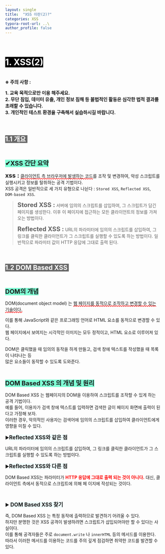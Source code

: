 ```yaml
---
layout: single
title:  "XSS 이란(2)?"
categories: XSS
typora-root-url: ..\
author_profile: false
---
```


<br>

# <span style="background:#000000; color:#ffffff">1. XSS(2)</span>

<br><span style='font-weight:bold; font-size:15px'> ※ 주의 사항 :</span>   

<span style='font-weight:bold; font-size:15px'>1. 교육 목적으로만 이용 해주세요.</span><br>
<span style='font-weight:bold; font-size:15px'>2. 무단 침입, 데이터 유출, 개인 정보 침해 등 불법적인 활동은 심각한 법적 결과를 초래할 수 있습니다.</span><br>
<span style='font-weight:bold; font-size:15px'>3.  개인적인 테스트 환경을 구축해서 실습하시길 바랍니다. </span>

<br>

## <span style="background:#696969; color:#ffffff">1.1 개요 </span>

<br>

<span style='font-weight:bold; font-size:20px;background-color:#7fffd4'>✔XSS 간단 요약</span> 

<span style='font-weight:bold; font-size:20px'>xss :</span> <span style='text-decoration: red wavy underline'>클라이언트 측 브라우저에 발생하는 코드</span>를 조작 및 변경하여, 악성 스크립트를 실행시키고 정보를 탈취하는 공격 기법이다.  
XSS 공격은 일반적으로 세 가지 유형으로 나뉜다 : `Stored XSS`, `Reflected XSS`, `DOM-based XSS`.

> <span style='font-weight:bold; font-size:20px'>Stored XSS :</span> 서버에 임의의 스크립트를 삽입하여, 그 스크립트가 담긴 페이지를 생성한다. 이후 이  페이지에 접근하는 모든 클라이언트의 정보를 가져오는 방법이다.
>
> <span style='font-weight:bold; font-size:20px'>Reflected XSS :</span> URL의 파라미터에 임의의 스크립트를 삽입하여, 그 링크를 클릭한 클라이언트가 그 스크립트를 실행할 수 있도록 하는 방법이다. 일반적으로 파라미터 값이 HTTP 응답에 그대로 출력 된다.



<br>

## <span style="background:#696969; color:#ffffff">1.2 DOM Based XSS </span>

<br>

<span style='font-weight:bold; font-size:20px;background-color:#7fffd4'><span style='font-weight:bold; font-size:20px'>DOM의 개념</span></span> 

DOM(document object model) 는 <span style='text-decoration: red wavy underline'>웹 페이지를 동적으로 조작하고 변경할 수 있는 기술이다.</span>

이를 통해 JavaScript와 같은 프로그래밍 언어로 HTML 요소를 동적으로 변경할 수 있다.  
웹 페이지에서 보여지는 시각적인 이미지는 모두 정적이고, HTML 요소로 이루어져 있다.  

DOM은 클릭했을 때 임의의 동작을 하게 만들고, 검색 창에 텍스트를 작성했을 때 목록이 나타나는 등  
많은 요소들이 동작할 수 있도록 도와준다.

 <br>

<span style='font-weight:bold; font-size:20px;background-color:#7fffd4'>DOM Based XSS 의 개념 및 원리</span>

DOM Based XSS 는 웹페이지의 DOM을 이용하여 스크립트를 조작할 수 있게 하는 공격 기법이다.   
예를 들어, 이용자가 검색 창에 텍스트를 입력하면 검색한 글이 페이지 화면에 출력이 된다고 가정해 보자.  
이러한 경우, 악의적인 사용자는 검색어에 임의의 스크립트를 삽입하여 클라이언트에게 영향을 미칠 수 있다.

▶<span style='font-weight:bold; font-size:17px;background-color:#f0ffff'>Reflected XSS와 같은 점</span>

URL의 파라미터에 임의의 스크립트를 삽입하여, 그 링크를 클릭한 클라이언트가 그 스크립트를 실행할 수 있도록 하는 방법이다.

▶<span style='font-weight:bold; font-size:17px;background-color:#f0ffff'>Reflected XSS와 다른 점</span>

DOM Based XSS는 파라미터가 <span style='color:red;font-weight:bold'>HTTP 응답에 그대로 출력 되는 것이 아니다.</span>  대신, 클라이언트 측에서 동적으로 스크립트에 의해 페	이지에 작성되는 것이다.

<br>

▶ <span style='font-weight:bold; font-size:17px;background-color:#f0ffff'>DOM Based XSS 찾기</span>

즉, DOM Based XSS 는 특정 동작에 출력하므로 발견하기 어려울 수 있다.  
하지만 분명한 것은 XSS 공격이 발생하려면 스크립트가 삽입되어야만 할 수 있다는 사실이다.  
이를 통해 공격자들은 주로  `document.write` 나 `innerHTML` 등의 메서드를 이용한다. 따라서 이러한 메서드를 이용하는 코드를 주의 깊게 점검하면 취약한 코드를 발견할 수 있다.
